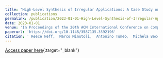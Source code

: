 ```yaml
---
title: "High-Level Synthesis of Irregular Applications: A Case Study on Influence Maximization"
collection: publications
permalink: /publication/2023-01-01-High-Level-Synthesis-of-Irregular-Applications-A-Case-Study-on-Influence-Maximization
date: 2023-01-01
venue: 'In Proceedings of the 20th ACM International Conference on Computing Frontiers'
paperurl: 'https://doi.org/10.1145/3587135.3592196'
citation: ' Reece Neff,  Marco Minutoli,  Antonino Tumeo,  Michela Becchi, &quot;High-Level Synthesis of Irregular Applications: A Case Study on Influence Maximization.&quot; In Proceedings of the 20th ACM International Conference on Computing Frontiers, 2023.'
---
```

[Access paper here](https://doi.org/10.1145/3587135.3592196){:target="_blank"}
